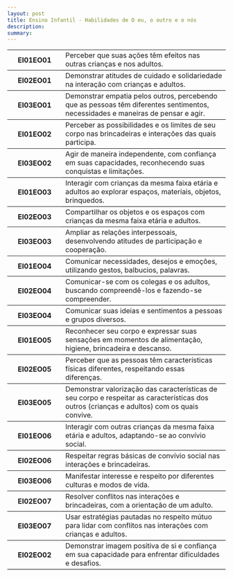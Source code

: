 ```yaml
---
layout: post
title: Ensino Infantil - Habilidades de O eu, o outro e o nós
description:
summary: 
---
```

<table style="border-collapse: collapse;">
    <div id="EI01EO01">
    <tr style="border-bottom: 1px solid black;">
        <th style="width:25%">EI01EO01</th>
        <td>Perceber que suas ações têm efeitos nas outras crianças e nos adultos.</td>
    </tr>
    </div>
    <div id="EI02EO01">
    <tr style="border-bottom: 1px solid black;">
        <th style="width:25%">EI02EO01</th>
        <td>Demonstrar atitudes de cuidado e solidariedade na interação com crianças e adultos.</td>
    </tr>
    </div>
    <div id="EI03EO01">
    <tr style="border-bottom: 1px solid black;">
        <th style="width:25%">EI03EO01</th>
        <td>Demonstrar empatia pelos outros, percebendo que as pessoas têm diferentes sentimentos, necessidades e maneiras de pensar e agir.</td>
    </tr>
    </div>
    <div id="EI01EO02">
    <tr style="border-bottom: 1px solid black;">
        <th style="width:25%">EI01EO02</th>
        <td>Perceber as possibilidades e os limites de seu corpo nas brincadeiras e interações das quais participa.</td>
    </tr>
    </div>
    <div id="EI03EO02">
    <tr style="border-bottom: 1px solid black;">
        <th style="width:25%">EI03EO02</th>
        <td>Agir de maneira independente, com confiança em suas capacidades, reconhecendo suas conquistas e limitações.</td>
    </tr>
    </div>
    <div id="EI01EO03">
    <tr style="border-bottom: 1px solid black;">
        <th style="width:25%">EI01EO03</th>
        <td>Interagir com crianças da mesma faixa etária e adultos ao explorar espaços, materiais, objetos, brinquedos.</td>
    </tr>
    </div>
    <div id="EI02EO03">
    <tr style="border-bottom: 1px solid black;">
        <th style="width:25%">EI02EO03</th>
        <td>Compartilhar os objetos e os espaços com crianças da mesma faixa etária e adultos.</td>
    </tr>
    </div>
    <div id="EI03EO03">
    <tr style="border-bottom: 1px solid black;">
        <th style="width:25%">EI03EO03</th>
        <td>Ampliar as relações interpessoais, desenvolvendo atitudes de participação e cooperação.</td>
    </tr>
    </div>
    <div id="EI01EO04">
    <tr style="border-bottom: 1px solid black;">
        <th style="width:25%">EI01EO04</th>
        <td>Comunicar necessidades, desejos e emoções, utilizando gestos, balbucios, palavras.</td>
    </tr>
    </div>
    <div id="EI02EO04">
    <tr style="border-bottom: 1px solid black;">
        <th style="width:25%">EI02EO04</th>
        <td>Comunicar-se com os colegas e os adultos, buscando compreendê-los e fazendo-se compreender.</td>
    </tr>
    </div>
    <div id="EI03EO04">
    <tr style="border-bottom: 1px solid black;">
        <th style="width:25%">EI03EO04</th>
        <td>Comunicar suas ideias e sentimentos a pessoas e grupos diversos.</td>
    </tr>
    </div>
    <div id="EI01EO05">
    <tr style="border-bottom: 1px solid black;">
        <th style="width:25%">EI01EO05</th>
        <td>Reconhecer seu corpo e expressar suas sensações em momentos de alimentação, higiene, brincadeira e descanso.</td>
    </tr>
    </div>
    <div id="EI02EO05">
    <tr style="border-bottom: 1px solid black;">
        <th style="width:25%">EI02EO05</th>
        <td>Perceber que as pessoas têm características físicas diferentes, respeitando essas diferenças.</td>
    </tr>
    </div>
    <div id="EI03EO05">
    <tr style="border-bottom: 1px solid black;">
        <th style="width:25%">EI03EO05</th>
        <td>Demonstrar valorização das características de seu corpo e respeitar as características dos outros (crianças e adultos) com os quais convive.</td>
    </tr>
    </div>
    <div id="EI01EO06">
    <tr style="border-bottom: 1px solid black;">
        <th style="width:25%">EI01EO06</th>
        <td>Interagir com outras crianças da mesma faixa etária e adultos, adaptando-se ao convívio social.</td>
    </tr>
    </div>
    <div id="EI02EO06">
    <tr style="border-bottom: 1px solid black;">
        <th style="width:25%">EI02EO06</th>
        <td>Respeitar regras básicas de convívio social nas interações e brincadeiras.</td>
    </tr>
    </div>
    <div id="EI03EO06">
    <tr style="border-bottom: 1px solid black;">
        <th style="width:25%">EI03EO06</th>
        <td>Manifestar interesse e respeito por diferentes culturas e modos de vida.</td>
    </tr>
    </div>
    <div id="EI02EO07">
    <tr style="border-bottom: 1px solid black;">
        <th style="width:25%">EI02EO07</th>
        <td>Resolver conflitos nas interações e brincadeiras, com a orientação de um adulto.</td>
    </tr>
    </div>
    <div id="EI03EO07">
    <tr style="border-bottom: 1px solid black;">
        <th style="width:25%">EI03EO07</th>
        <td>Usar estratégias pautadas no respeito mútuo para lidar com conflitos nas interações com crianças e adultos.</td>
    </tr>
    </div>
    <div id="EI02EO02">
    <tr style="border-bottom: 1px solid black;">
        <th style="width:25%">EI02EO02</th>
        <td>Demonstrar imagem positiva de si e confiança em sua capacidade para enfrentar dificuldades e desafios.</td>
    </tr>
    </div>



</table>
